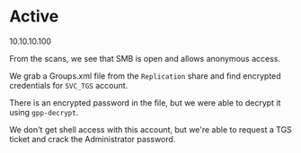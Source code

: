 # Active
10.10.10.100

From the scans, we see that SMB is open and allows anonymous access.

We grab a Groups.xml file from the `Replication` share and find encrypted credentials for `SVC_TGS` account.

There is an encrypted password in the file, but we were able to decrypt it using `gpp-decrypt`.

We don't get shell access with this account, but we're able to request a TGS ticket and crack the Administrator password.

